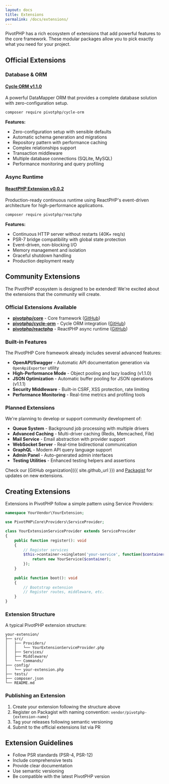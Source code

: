 ```yaml
---
layout: docs
title: Extensions
permalink: /docs/extensions/
---
```


PivotPHP has a rich ecosystem of extensions that add powerful features to the core framework. These modular packages allow you to pick exactly what you need for your project.

## Official Extensions

### Database & ORM

#### [Cycle ORM v1.1.0](/docs/extensions/cycle-orm/)
A powerful DataMapper ORM that provides a complete database solution with zero-configuration setup.

```bash
composer require pivotphp/cycle-orm
```

**Features:**
- Zero-configuration setup with sensible defaults
- Automatic schema generation and migrations
- Repository pattern with performance caching
- Complex relationships support
- Transaction middleware
- Multiple database connections (SQLite, MySQL)
- Performance monitoring and query profiling

### Async Runtime

#### [ReactPHP Extension v0.0.2](/docs/extensions/reactphp/)
Production-ready continuous runtime using ReactPHP's event-driven architecture for high-performance applications.

```bash
composer require pivotphp/reactphp
```

**Features:**
- Continuous HTTP server without restarts (40K+ req/s)
- PSR-7 bridge compatibility with global state protection
- Event-driven, non-blocking I/O
- Memory management and isolation
- Graceful shutdown handling
- Production deployment ready

## Community Extensions

The PivotPHP ecosystem is designed to be extended! We're excited about the extensions that the community will create.

### Official Extensions Available

- **[pivotphp/core](https://packagist.org/packages/pivotphp/core)** - Core framework ([GitHub](https://github.com/PivotPHP/pivotphp-core))
- **[pivotphp/cycle-orm](https://packagist.org/packages/pivotphp/cycle-orm)** - Cycle ORM integration ([GitHub](https://github.com/PivotPHP/pivotphp-cycle-orm))
- **[pivotphp/reactphp](https://packagist.org/packages/pivotphp/reactphp)** - ReactPHP async runtime ([GitHub](https://github.com/PivotPHP/pivotphp-reactphp))

### Built-in Features

The PivotPHP Core framework already includes several advanced features:

- **OpenAPI/Swagger** - Automatic API documentation generation via `OpenApiExporter` utility
- **High-Performance Mode** - Object pooling and lazy loading (v1.1.0)
- **JSON Optimization** - Automatic buffer pooling for JSON operations (v1.1.1)
- **Security Middleware** - Built-in CSRF, XSS protection, rate limiting
- **Performance Monitoring** - Real-time metrics and profiling tools

### Planned Extensions

We're planning to develop or support community development of:

- **Queue System** - Background job processing with multiple drivers
- **Advanced Caching** - Multi-driver caching (Redis, Memcached, File)
- **Mail Service** - Email abstraction with provider support
- **WebSocket Server** - Real-time bidirectional communication
- **GraphQL** - Modern API query language support
- **Admin Panel** - Auto-generated admin interfaces
- **Testing Utilities** - Enhanced testing helpers and assertions

Check our [GitHub organization]({{ site.github_url }}) and [Packagist](https://packagist.org/packages/pivotphp/) for updates on new extensions.

## Creating Extensions

Extensions in PivotPHP follow a simple pattern using Service Providers:

```php
namespace YourVendor\YourExtension;

use PivotPHP\Core\Providers\ServiceProvider;

class YourExtensionServiceProvider extends ServiceProvider
{
    public function register(): void
    {
        // Register services
        $this->container->singleton('your-service', function($container) {
            return new YourService($container);
        });
    }
    
    public function boot(): void
    {
        // Bootstrap extension
        // Register routes, middleware, etc.
    }
}
```

### Extension Structure

A typical PivotPHP extension structure:

```
your-extension/
├── src/
│   ├── Providers/
│   │   └── YourExtensionServiceProvider.php
│   ├── Services/
│   ├── Middleware/
│   └── Commands/
├── config/
│   └── your-extension.php
├── tests/
├── composer.json
└── README.md
```

### Publishing an Extension

1. Create your extension following the structure above
2. Register on Packagist with naming convention: `vendor/pivotphp-{extension-name}`
3. Tag your releases following semantic versioning
4. Submit to the official extensions list via PR

## Extension Guidelines

- Follow PSR standards (PSR-4, PSR-12)
- Include comprehensive tests
- Provide clear documentation
- Use semantic versioning
- Be compatible with the latest PivotPHP version